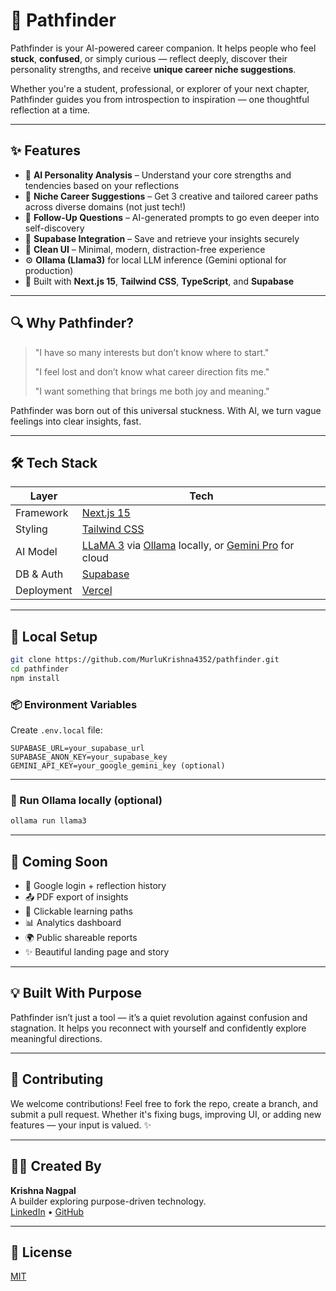 # 🧭 Pathfinder

Pathfinder is your AI-powered career companion. It helps people who feel **stuck**, **confused**, or simply curious — reflect deeply, discover their personality strengths, and receive **unique career niche suggestions**.

Whether you're a student, professional, or explorer of your next chapter, Pathfinder guides you from introspection to inspiration — one thoughtful reflection at a time.

---

## ✨ Features

- 🧠 **AI Personality Analysis** – Understand your core strengths and tendencies based on your reflections
- 🎯 **Niche Career Suggestions** – Get 3 creative and tailored career paths across diverse domains (not just tech!)
- 🧵 **Follow-Up Questions** – AI-generated prompts to go even deeper into self-discovery
- 💾 **Supabase Integration** – Save and retrieve your insights securely
- 🎨 **Clean UI** – Minimal, modern, distraction-free experience
- ⚙️ **Ollama (Llama3)** for local LLM inference (Gemini optional for production)
- 🚀 Built with **Next.js 15**, **Tailwind CSS**, **TypeScript**, and **Supabase**

---

## 🔍 Why Pathfinder?

> "I have so many interests but don’t know where to start."
>
> "I feel lost and don’t know what career direction fits me."
>
> "I want something that brings me both joy and meaning."

Pathfinder was born out of this universal stuckness. With AI, we turn vague feelings into clear insights, fast.

---



## 🛠️ Tech Stack

| Layer        | Tech                              |
|--------------|-----------------------------------|
| Framework    | [Next.js 15](https://nextjs.org)  |
| Styling      | [Tailwind CSS](https://tailwindcss.com) |
| AI Model     | [LLaMA 3](https://ollama.com/library/llama3) via [Ollama](https://ollama.com) locally, or [Gemini Pro](https://makersuite.google.com/app) for cloud |
| DB & Auth    | [Supabase](https://supabase.com)  |
| Deployment   | [Vercel](https://vercel.com)      |

---

## 🧪 Local Setup

```bash
git clone https://github.com/MurluKrishna4352/pathfinder.git
cd pathfinder
npm install
```

### 📦 Environment Variables

Create `.env.local` file:

```env
SUPABASE_URL=your_supabase_url
SUPABASE_ANON_KEY=your_supabase_key
GEMINI_API_KEY=your_google_gemini_key (optional)
```

---

### 🧠 Run Ollama locally (optional)

```bash
ollama run llama3
```

---

## 🔐 Coming Soon

- 📜 Google login + reflection history
- 📤 PDF export of insights
- 🧭 Clickable learning paths
- 📊 Analytics dashboard
- 🌍 Public shareable reports
- ✨ Beautiful landing page and story

---

## 💡 Built With Purpose

Pathfinder isn’t just a tool — it’s a quiet revolution against confusion and stagnation. It helps you reconnect with yourself and confidently explore meaningful directions.

---

## 📣 Contributing

We welcome contributions! Feel free to fork the repo, create a branch, and submit a pull request. Whether it's fixing bugs, improving UI, or adding new features — your input is valued. ✨

---

## 🧑‍💻 Created By

**Krishna Nagpal**  
A builder exploring purpose-driven technology.  
[LinkedIn](https://www.linkedin.com/in/krishnanagpal/) • [GitHub](https://github.com/MurulKrishna4352)

---

## 🌟 License

[MIT](LICENSE)
